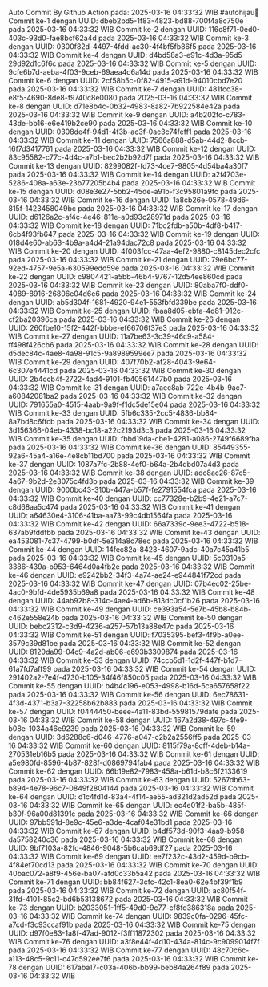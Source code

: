Auto Commit By Github Action pada: 2025-03-16 04:33:32 WIB  #autohijau🗿
Commit ke-1 dengan UUID: dbeb2bd5-1f83-4823-bd88-700f4a8c750e pada 2025-03-16 04:33:32 WIB
Commit ke-2 dengan UUID: 116c8f71-0ed0-403c-93d0-fae8bcf62a4d pada 2025-03-16 04:33:32 WIB
Commit ke-3 dengan UUID: 0300f82d-4497-4fdd-ac30-4f4bf5fb86f5 pada 2025-03-16 04:33:32 WIB
Commit ke-4 dengan UUID: d4bd58a3-e91c-4d3a-95d5-29d92d1c6f6c pada 2025-03-16 04:33:32 WIB
Commit ke-5 dengan UUID: 9cfe6b7d-aeba-4f03-9ceb-69aea4d6a14d pada 2025-03-16 04:33:32 WIB
Commit ke-6 dengan UUID: 2cf58b5c-0f82-4915-a91d-94010cbd7e20 pada 2025-03-16 04:33:32 WIB
Commit ke-7 dengan UUID: 481fcc38-e8f5-4690-8de8-f9740c8e0080 pada 2025-03-16 04:33:32 WIB
Commit ke-8 dengan UUID: d71e8b4c-0b32-4983-8a82-7b922584e42a pada 2025-03-16 04:33:32 WIB
Commit ke-9 dengan UUID: a4b202fc-c783-43de-bb16-e6e419b2ce90 pada 2025-03-16 04:33:32 WIB
Commit ke-10 dengan UUID: 0308de4f-94d1-4f3b-ac3f-0ac3c74feff1 pada 2025-03-16 04:33:32 WIB
Commit ke-11 dengan UUID: 7566a888-d5ab-44d2-8ccb-16f7d3417761 pada 2025-03-16 04:33:32 WIB
Commit ke-12 dengan UUID: 83c95582-c77c-4d4c-a7b1-bec2b2b92d7f pada 2025-03-16 04:33:32 WIB
Commit ke-13 dengan UUID: 8299082f-fd73-4ce7-9805-4d54ba4a30f7 pada 2025-03-16 04:33:32 WIB
Commit ke-14 dengan UUID: a2f4703e-5286-408a-a63e-23b77205b4b4 pada 2025-03-16 04:33:32 WIB
Commit ke-15 dengan UUID: d08e3e27-5bb2-45de-a91b-f3c95801a9fc pada 2025-03-16 04:33:32 WIB
Commit ke-16 dengan UUID: 1a8cb26e-0578-49d6-815f-1423458049bc pada 2025-03-16 04:33:32 WIB
Commit ke-17 dengan UUID: d6126a2c-af4c-4e46-811e-a0d93c28971d pada 2025-03-16 04:33:32 WIB
Commit ke-18 dengan UUID: 71bc2fdb-a50b-4df8-b417-6cb4f93fb647 pada 2025-03-16 04:33:32 WIB
Commit ke-19 dengan UUID: 018d4e60-ab63-4b9a-a4d4-21a94dac72c8 pada 2025-03-16 04:33:32 WIB
Commit ke-20 dengan UUID: 4f003fcc-47aa-4ef2-9880-c8145dec2cfc pada 2025-03-16 04:33:32 WIB
Commit ke-21 dengan UUID: 79e6bc77-92ed-4757-9e5a-630599edd59e pada 2025-03-16 04:33:32 WIB
Commit ke-22 dengan UUID: c9804421-a5bb-46b4-9767-12d54ee860cd pada 2025-03-16 04:33:32 WIB
Commit ke-23 dengan UUID: 80aba7f0-ddf0-4089-8916-26806e04d6e6 pada 2025-03-16 04:33:32 WIB
Commit ke-24 dengan UUID: ab5d304f-1681-4920-94e1-553fbfd339be pada 2025-03-16 04:33:32 WIB
Commit ke-25 dengan UUID: fbaa8d05-ebfa-4d81-912c-cf2ba20396ca pada 2025-03-16 04:33:32 WIB
Commit ke-26 dengan UUID: 260fbe10-15f2-442f-bbbe-ef66706f37e3 pada 2025-03-16 04:33:32 WIB
Commit ke-27 dengan UUID: 11a7be63-3c39-46c9-a584-ff498f426cb6 pada 2025-03-16 04:33:32 WIB
Commit ke-28 dengan UUID: d5dec84c-4ae8-4a98-91c5-9a8989599ee7 pada 2025-03-16 04:33:32 WIB
Commit ke-29 dengan UUID: 407f70b2-af28-4043-9e64-6c307e4441cd pada 2025-03-16 04:33:32 WIB
Commit ke-30 dengan UUID: 2b4ccb4f-2722-4ad4-9101-fb40561447b0 pada 2025-03-16 04:33:32 WIB
Commit ke-31 dengan UUID: a7aec8ab-722e-4b4b-9ac7-a60842081ba2 pada 2025-03-16 04:33:32 WIB
Commit ke-32 dengan UUID: 791655a0-4515-4aab-9a9f-f1dc5de15e04 pada 2025-03-16 04:33:32 WIB
Commit ke-33 dengan UUID: 5fb6c335-2cc5-4836-bb84-8a7bd8c6ffcb pada 2025-03-16 04:33:32 WIB
Commit ke-34 dengan UUID: 3d156366-04eb-4338-bc18-a22c2193d3c3 pada 2025-03-16 04:33:32 WIB
Commit ke-35 dengan UUID: fbbd19da-cbe1-4281-a086-2749f6689fba pada 2025-03-16 04:33:32 WIB
Commit ke-36 dengan UUID: 85449355-92a6-45a4-a16e-4e8cb11bd700 pada 2025-03-16 04:33:32 WIB
Commit ke-37 dengan UUID: 1087a7fc-2b88-4ef0-b64a-2b4dbd07a4d3 pada 2025-03-16 04:33:32 WIB
Commit ke-38 dengan UUID: adc8ac26-87c5-4a67-9b2d-2e3075c4fd3b pada 2025-03-16 04:33:32 WIB
Commit ke-39 dengan UUID: 9000bc43-310b-447a-b57f-fe2791554fca pada 2025-03-16 04:33:32 WIB
Commit ke-40 dengan UUID: cc77328e-b2b9-4e21-a7c7-c8d68aa5c474 pada 2025-03-16 04:33:32 WIB
Commit ke-41 dengan UUID: a64630e4-3106-41ba-aa73-99c4db1564fa pada 2025-03-16 04:33:32 WIB
Commit ke-42 dengan UUID: 66a7339c-9ee3-4722-b518-637ab9fddfbb pada 2025-03-16 04:33:32 WIB
Commit ke-43 dengan UUID: ea453081-7c37-4799-b0df-5e314a8c78ec pada 2025-03-16 04:33:32 WIB
Commit ke-44 dengan UUID: 14fec82a-8423-4607-9adc-40a7c45a41b5 pada 2025-03-16 04:33:32 WIB
Commit ke-45 dengan UUID: 5c0310a5-3386-439a-b953-6464d0a4fb2e pada 2025-03-16 04:33:32 WIB
Commit ke-46 dengan UUID: e9242bb2-34f3-4a74-ae24-e944841f72cd pada 2025-03-16 04:33:32 WIB
Commit ke-47 dengan UUID: 07b4ec02-25be-4ac0-9bfd-4de5935b69a8 pada 2025-03-16 04:33:32 WIB
Commit ke-48 dengan UUID: 44ab92b8-314c-4ae4-ad6b-813dc0cf1b26 pada 2025-03-16 04:33:32 WIB
Commit ke-49 dengan UUID: ce393a54-5e7b-45b8-b84b-c462e558e24b pada 2025-03-16 04:33:32 WIB
Commit ke-50 dengan UUID: bebc2312-c3d9-4236-a257-57b13a88e47c pada 2025-03-16 04:33:32 WIB
Commit ke-51 dengan UUID: f7035395-bef3-4f9b-a0ee-3579c39d81be pada 2025-03-16 04:33:32 WIB
Commit ke-52 dengan UUID: 8120da99-04c9-4a2d-ab06-e693b3309874 pada 2025-03-16 04:33:32 WIB
Commit ke-53 dengan UUID: 74ccb5d1-1d2f-447f-b1d7-61a7fd7aff99 pada 2025-03-16 04:33:32 WIB
Commit ke-54 dengan UUID: 291402a2-7e4f-4730-b105-34f46f850c05 pada 2025-03-16 04:33:32 WIB
Commit ke-55 dengan UUID: b4b4c196-e053-4998-b16d-5ca657658f22 pada 2025-03-16 04:33:32 WIB
Commit ke-56 dengan UUID: 6ec78631-4f3d-4371-b3a7-32258b62b883 pada 2025-03-16 04:33:32 WIB
Commit ke-57 dengan UUID: f0444450-beee-4a11-83bd-55981579dafe pada 2025-03-16 04:33:32 WIB
Commit ke-58 dengan UUID: 167a2d38-497c-4fe9-b08e-1034a46e9239 pada 2025-03-16 04:33:32 WIB
Commit ke-59 dengan UUID: 3d6288c6-d046-4776-a047-c2b2a2556ff5 pada 2025-03-16 04:33:32 WIB
Commit ke-60 dengan UUID: 8115f79a-8cff-4deb-b14a-270531eb16b5 pada 2025-03-16 04:33:32 WIB
Commit ke-61 dengan UUID: a5e980fd-8596-4b87-828f-d0869794fab4 pada 2025-03-16 04:33:32 WIB
Commit ke-62 dengan UUID: 66b19e82-7983-458a-b61d-b8c6f2133619 pada 2025-03-16 04:33:32 WIB
Commit ke-63 dengan UUID: 5267db63-b894-4e78-96c7-0849f2804144 pada 2025-03-16 04:33:32 WIB
Commit ke-64 dengan UUID: d1c4fd1d-83a4-4f14-ae55-ad321d2ad52d pada 2025-03-16 04:33:32 WIB
Commit ke-65 dengan UUID: ec4e01f2-ba5b-485f-b30f-96a00d81391c pada 2025-03-16 04:33:32 WIB
Commit ke-66 dengan UUID: 97bb591d-8e9c-45e6-a3de-4caf04e31bd1 pada 2025-03-16 04:33:32 WIB
Commit ke-67 dengan UUID: b4df573d-90f3-4aa9-b958-da5758240c36 pada 2025-03-16 04:33:32 WIB
Commit ke-68 dengan UUID: 9bf7103a-82fc-4846-9048-5b6cab69df27 pada 2025-03-16 04:33:32 WIB
Commit ke-69 dengan UUID: ee7f232c-43d2-459d-b9cb-4f84ef70cd13 pada 2025-03-16 04:33:32 WIB
Commit ke-70 dengan UUID: 40bac072-a8f9-456e-ba07-afd0c33b5a42 pada 2025-03-16 04:33:32 WIB
Commit ke-71 dengan UUID: bb84f627-3cfc-42c1-8ea0-62e4bf39f1b9 pada 2025-03-16 04:33:32 WIB
Commit ke-72 dengan UUID: ac80f54f-31fd-4101-85c2-bd6b53138672 pada 2025-03-16 04:33:32 WIB
Commit ke-73 dengan UUID: b2033051-1ff5-49d0-9c77-cf8fd386318a pada 2025-03-16 04:33:32 WIB
Commit ke-74 dengan UUID: 9839c0fa-0296-45fc-a7cd-f3c93ccaf91b pada 2025-03-16 04:33:32 WIB
Commit ke-75 dengan UUID: d97f0e83-1a8f-47ad-9012-f3ff11872302 pada 2025-03-16 04:33:32 WIB
Commit ke-76 dengan UUID: a3f8e44f-4d10-434a-814c-9c9099014f7f pada 2025-03-16 04:33:32 WIB
Commit ke-77 dengan UUID: 48c70c6c-a113-48c5-9c11-c47d592ee7f6 pada 2025-03-16 04:33:32 WIB
Commit ke-78 dengan UUID: 617aba17-c03a-406b-bb99-beb84a264f89 pada 2025-03-16 04:33:32 WIB
